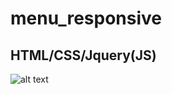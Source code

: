 # menu_responsive
## HTML/CSS/Jquery(JS)
![alt text](https://image.ibb.co/evuzBk/menu_responsive.png)
